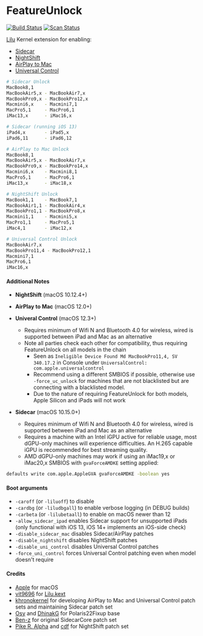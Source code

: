 FeatureUnlock
==============

[![Build Status](https://github.com/acidanthera/FeatureUnlock/workflows/CI/badge.svg?branch=master)](https://github.com/acidanthera/FeatureUnlock/actions) [![Scan Status](https://scan.coverity.com/projects/23354/badge.svg?flat=1)](https://scan.coverity.com/projects/23354)

[Lilu](https://github.com/acidanthera/Lilu) Kernel extension for enabling:
* [Sidecar](https://support.apple.com/en-ca/HT210380)
* [NightShift](https://support.apple.com/guide/mac-help/use-night-shift-mchl97bc676d/mac)
* [AirPlay to Mac](https://www.apple.com/macos/monterey-preview/)
* [Universal Control](https://www.apple.com/macos/monterey-preview/)

```sh
# Sidecar Unlock
MacBook8,1
MacBookAir5,x - MacBookAir7,x
MacBookPro9,x - MacBookPro12,x
Macmini6,x    - Macmini7,1
MacPro5,1     - MacPro6,1
iMac13,x      - iMac16,x

# Sidecar (running iOS 13)
iPad4,x       - iPad5,x
iPad6,11      - iPad6,12

# AirPlay to Mac Unlock
MacBook8,1
MacBookAir5,x - MacBookAir7,x
MacBookPro9,x - MacBookPro14,x
Macmini6,x    - Macmini8,1
MacPro5,1     - MacPro6,1
iMac13,x      - iMac18,x

# NightShift Unlock
MacBook1,1    - MacBook7,1
MacBookAir1,1 - MacBookAir4,x
MacBookPro1,1 - MacBookPro8,x
Macmini1,1    - Macmini5,x
MacPro1,1     - MacPro5,1
iMac4,1       - iMac12,x

# Universal Control Unlock
MacBookAir7,x
MacBookPro11,4 - MacBookPro12,1
Macmini7,1
MacPro6,1
iMac16,x
```

#### Additional Notes

* **NightShift** (macOS 10.12.4+)

* **AirPlay to Mac** (macOS 12.0+)

* **Univeral Control** (macOS 12.3+)
  * Requires minimum of Wifi N and Bluetooth 4.0 for wireless, wired is supported between iPad and Mac as an alternative
  * Note all parties check each other for compatibility, thus requiring FeatureUnlock on all models in the chain
    * Seen as `Ineligible Device Found Md MacBookPro11,4, SV 340.17.2` in Console under `UniversalControl: com.apple.universalcontrol`
    * Recommend using a different SMBIOS if possible, otherwise use `-force_uc_unlock` for machines that are not blacklisted but are connecting with a blacklisted model.
    * Due to the nature of requiring FeatureUnlock for both models, Apple Silicon and iPads will not work

* **Sidecar** (macOS 10.15.0+)
  * Requires minimum of Wifi N and Bluetooth 4.0 for wireless, wired is supported between iPad and Mac as an alternative
  * Requires a machine with an Intel iGPU active for reliable usage, most dGPU-only machines will experience difficulties. An H.265 capable iGPU is recommended for best streaming quality.
  * AMD dGPU-only machines may work if using an iMac19,x or iMac20,x SMBIOS with `gvaForceAMDKE` setting applied:
 
```sh
defaults write com.apple.AppleGVA gvaForceAMDKE -boolean yes
```

#### Boot arguments

- `-caroff` (or `-liluoff`) to disable
- `-cardbg` (or `-liludbgall`) to enable verbose logging (in DEBUG builds)
- `-carbeta` (or `-lilubetaall`) to enable on macOS newer than 12
- `-allow_sidecar_ipad` enables Sidecar support for unsupported iPads (only functional with iOS 13, iOS 14+ implements an iOS-side check)
- `-disable_sidecar_mac` disables Sidecar/AirPlay patches
- `-disable_nightshift` disables NightShift patches
- `-disable_uni_control` disables Universal Control patches
- `-force_uni_control` forces Universal Control patching even when model doesn't require

#### Credits

- [Apple](https://www.apple.com) for macOS  
- [vit9696](https://github.com/vit9696) for [Lilu.kext](https://github.com/vit9696/Lilu)
- [khronokernel](https://github.com/khronokernel) for developing AirPlay to Mac and Universal Control patch sets and maintaining Sidecar patch set
- [Osy](https://github.com/Osy/Polaris22Fixup/) and [DhinakG](https://github.com/dhinakg/Polaris22Fixup/) for Polaris22Fixup base
- [Ben-z](https://github.com/ben-z/free-sidecar) for original SidecarCore patch set
- [Pike R. Alpha](https://pikeralpha.wordpress.com/2017/01/30/4398/) and [cdf](https://github.com/cdf/NightShiftEnabler) for NightShift patch set
